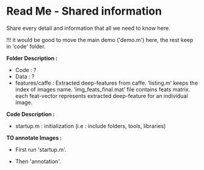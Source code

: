 # Read Me - Shared information

Share every detail and information that all we need to know here.<br />

!!! it would be good to move the main demo ('demo.m') here, the rest keep in 'code' folder.


<b> Folder Description : </b> <br />

- Code : ?
- Data : ?
- features/caffe : Extracted deep-features from caffe. ‘listing.m’ keeps the index of images name. ‘img_feats_final.mat’ file contains feats matrix. each feat-vector represents extracted deep-feature for an individual image.


<b> Code Description : </b> <br />

- startup.m : initialization (i.e : include folders, tools, libraries)


<b> TO annotate Images : </b> <br />

- First run 'startup.m'.

- Then 'annotation'.


